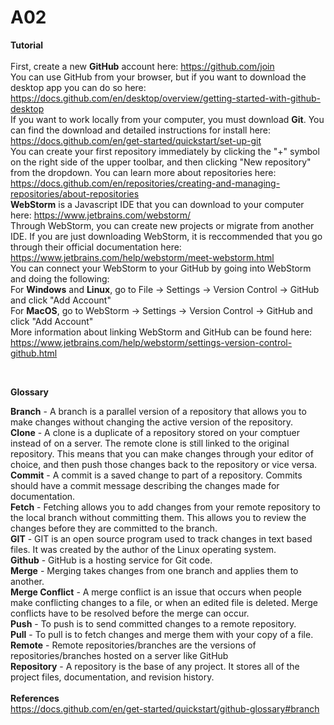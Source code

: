 # A02
**Tutorial**<br />
<br />
First, create a new **GitHub** account here: https://github.com/join <br />
You can use GitHub from your browser, but if you want to download the desktop app you can do so here: https://docs.github.com/en/desktop/overview/getting-started-with-github-desktop <br>
If you want to work locally from your computer, you must download **Git**. You can find the download and  detailed instructions for install here: https://docs.github.com/en/get-started/quickstart/set-up-git <br>
You can create your first repository immediately by clicking the "+" symbol on the right side of the upper toolbar, and then clicking "New repository" from the dropdown. You can learn more about repositories here: https://docs.github.com/en/repositories/creating-and-managing-repositories/about-repositories <br>
**WebStorm** is a Javascript IDE that you can download to your computer here: https://www.jetbrains.com/webstorm/ <br>
Through WebStorm, you can create new projects or migrate from another IDE. If you are just downloading WebStorm, it is reccommended that you go through their official documentation here: https://www.jetbrains.com/help/webstorm/meet-webstorm.html <br>
You can connect your WebStorm to your GitHub by going into WebStorm and doing the following: <br>
For **Windows** and **Linux**, go to File -> Settings -> Version Control -> GitHub and click "Add Account" <br>
For **MacOS**, go to WebStorm -> Settings -> Version Control -> GitHub and click "Add Account" <br>
More information about linking WebStorm and GitHub can be found here: https://www.jetbrains.com/help/webstorm/settings-version-control-github.html <br>

<br>

**Glossary** <br />

**Branch** - A branch is a parallel version of a repository that allows you to make changes without changing the active version of the repository.<br />
**Clone** - A clone is a duplicate of a repository stored on your comptuer instead of on a server. The remote clone is still linked to the original repository. This means that you can make changes through your editor of choice, and then push those changes back to the repository or vice versa.<br />
**Commit** - A commit is a saved change to part of a repository. Commits should have a commit message describing the changes made for documentation. <br />
**Fetch** - Fetching allows you to add changes from your remote repository to the local branch without committing them. This allows you to review the changes before they are committed to the branch.<br />
**GIT** - GIT is an open source program used to track changes in text based files. It was created by the author of the Linux operating system.<br />
**Github** - GitHub is a hosting service for Git code. <br />
**Merge** - Merging takes changes from one branch and applies them to another.<br />
**Merge Conflict** - A merge conflict is an issue that occurs when people make conflicting changes to a file, or when an edited file is deleted. Merge conflicts have to be resolved before the merge can occur.<br />
**Push** - To push is to send committed changes to a remote repository. <br />
**Pull** - To pull is to fetch changes and merge them with your copy of a file.<br />
**Remote** - Remote repositories/branches are the versions of repositories/branches hosted on a server like GitHub<br />
**Repository** - A repository is the base of any project. It stores all of the project files, documentation, and revision history.<br />
<br />
**References**<br />
https://docs.github.com/en/get-started/quickstart/github-glossary#branch 
